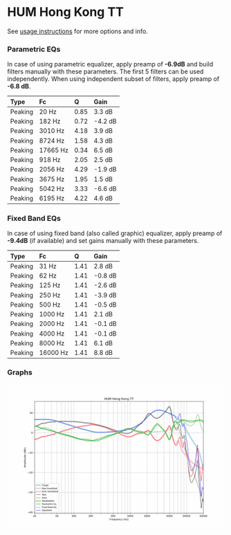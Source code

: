 # HUM Hong Kong TT
See [usage instructions](https://github.com/jaakkopasanen/AutoEq#usage) for more options and info.

### Parametric EQs
In case of using parametric equalizer, apply preamp of **-6.9dB** and build filters manually
with these parameters. The first 5 filters can be used independently.
When using independent subset of filters, apply preamp of **-6.8 dB**.

| Type    | Fc       |    Q | Gain    |
|:--------|:---------|:-----|:--------|
| Peaking | 20 Hz    | 0.85 | 3.3 dB  |
| Peaking | 182 Hz   | 0.72 | -4.2 dB |
| Peaking | 3010 Hz  | 4.18 | 3.9 dB  |
| Peaking | 8724 Hz  | 1.58 | 4.3 dB  |
| Peaking | 17665 Hz | 0.34 | 6.5 dB  |
| Peaking | 918 Hz   | 2.05 | 2.5 dB  |
| Peaking | 2056 Hz  | 4.29 | -1.9 dB |
| Peaking | 3675 Hz  | 1.95 | 1.5 dB  |
| Peaking | 5042 Hz  | 3.33 | -6.6 dB |
| Peaking | 6195 Hz  | 4.22 | 4.6 dB  |

### Fixed Band EQs
In case of using fixed band (also called graphic) equalizer, apply preamp of **-9.4dB**
(if available) and set gains manually with these parameters.

| Type    | Fc       |    Q | Gain    |
|:--------|:---------|:-----|:--------|
| Peaking | 31 Hz    | 1.41 | 2.8 dB  |
| Peaking | 62 Hz    | 1.41 | -0.8 dB |
| Peaking | 125 Hz   | 1.41 | -2.6 dB |
| Peaking | 250 Hz   | 1.41 | -3.9 dB |
| Peaking | 500 Hz   | 1.41 | -0.5 dB |
| Peaking | 1000 Hz  | 1.41 | 2.1 dB  |
| Peaking | 2000 Hz  | 1.41 | -0.1 dB |
| Peaking | 4000 Hz  | 1.41 | -0.1 dB |
| Peaking | 8000 Hz  | 1.41 | 6.1 dB  |
| Peaking | 16000 Hz | 1.41 | 8.8 dB  |

### Graphs
![](./HUM%20Hong%20Kong%20TT.png)